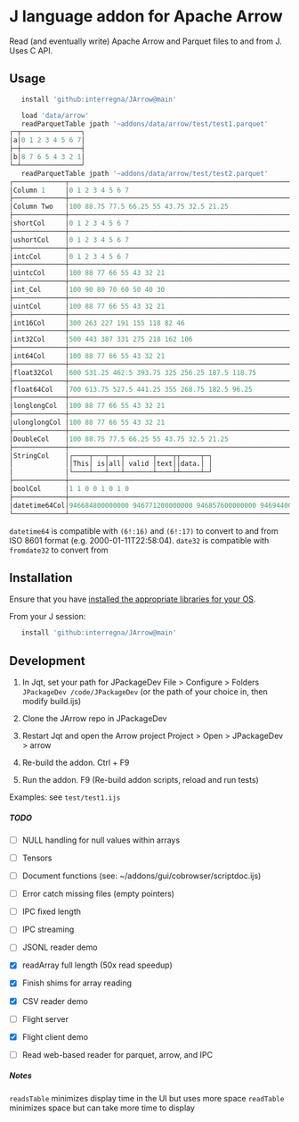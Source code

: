# J language addon for Apache Arrow
Read (and eventually write) Apache Arrow and Parquet files to and from J.
Uses C API.
## Usage
```j
   install 'github:interregna/JArrow@main'

   load 'data/arrow'
   readParquetTable jpath '~addons/data/arrow/test/test1.parquet'
┌─┬───────────────┐
│a│0 1 2 3 4 5 6 7│
├─┼───────────────┤
│b│8 7 6 5 4 3 2 1│
└─┴───────────────┘
   readParquetTable jpath '~addons/data/arrow/test/test2.parquet'
┌─────────────┬───────────────────────────────────────────────────────────────────────────────────────────────────────────────────────────────┐
│Column 1     │0 1 2 3 4 5 6 7                                                                                                                │
├─────────────┼───────────────────────────────────────────────────────────────────────────────────────────────────────────────────────────────┤
│Column Two   │100 88.75 77.5 66.25 55 43.75 32.5 21.25                                                                                       │
├─────────────┼───────────────────────────────────────────────────────────────────────────────────────────────────────────────────────────────┤
│shortCol     │0 1 2 3 4 5 6 7                                                                                                                │
├─────────────┼───────────────────────────────────────────────────────────────────────────────────────────────────────────────────────────────┤
│ushortCol    │0 1 2 3 4 5 6 7                                                                                                                │
├─────────────┼───────────────────────────────────────────────────────────────────────────────────────────────────────────────────────────────┤
│intcCol      │0 1 2 3 4 5 6 7                                                                                                                │
├─────────────┼───────────────────────────────────────────────────────────────────────────────────────────────────────────────────────────────┤
│uintcCol     │100 88 77 66 55 43 32 21                                                                                                       │
├─────────────┼───────────────────────────────────────────────────────────────────────────────────────────────────────────────────────────────┤
│int_Col      │100 90 80 70 60 50 40 30                                                                                                       │
├─────────────┼───────────────────────────────────────────────────────────────────────────────────────────────────────────────────────────────┤
│uintCol      │100 88 77 66 55 43 32 21                                                                                                       │
├─────────────┼───────────────────────────────────────────────────────────────────────────────────────────────────────────────────────────────┤
│int16Col     │300 263 227 191 155 118 82 46                                                                                                  │
├─────────────┼───────────────────────────────────────────────────────────────────────────────────────────────────────────────────────────────┤
│int32Col     │500 443 387 331 275 218 162 106                                                                                                │
├─────────────┼───────────────────────────────────────────────────────────────────────────────────────────────────────────────────────────────┤
│int64Col     │100 88 77 66 55 43 32 21                                                                                                       │
├─────────────┼───────────────────────────────────────────────────────────────────────────────────────────────────────────────────────────────┤
│float32Col   │600 531.25 462.5 393.75 325 256.25 187.5 118.75                                                                                │
├─────────────┼───────────────────────────────────────────────────────────────────────────────────────────────────────────────────────────────┤
│float64Col   │700 613.75 527.5 441.25 355 268.75 182.5 96.25                                                                                 │
├─────────────┼───────────────────────────────────────────────────────────────────────────────────────────────────────────────────────────────┤
│longlongCol  │100 88 77 66 55 43 32 21                                                                                                       │
├─────────────┼───────────────────────────────────────────────────────────────────────────────────────────────────────────────────────────────┤
│ulonglongCol │100 88 77 66 55 43 32 21                                                                                                       │
├─────────────┼───────────────────────────────────────────────────────────────────────────────────────────────────────────────────────────────┤
│DoubleCol    │100 88.75 77.5 66.25 55 43.75 32.5 21.25                                                                                       │
├─────────────┼───────────────────────────────────────────────────────────────────────────────────────────────────────────────────────────────┤
│StringCol    │┌────┬───┬───┬───────┬────┬┬─────┬─┐                                                                                           │
│             ││This│ is│all│ valid │text││data.│ │                                                                                           │
│             │└────┴───┴───┴───────┴────┴┴─────┴─┘                                                                                           │
├─────────────┼───────────────────────────────────────────────────────────────────────────────────────────────────────────────────────────────┤
│boolCol      │1 1 0 0 1 0 1 0                                                                                                                │
├─────────────┼───────────────────────────────────────────────────────────────────────────────────────────────────────────────────────────────┤
│datetime64Col│946684800000000 946771200000000 946857600000000 946944000000000 947030400000000 947116800000000 947203200000000 947289600000000│
└─────────────┴───────────────────────────────────────────────────────────────────────────────────────────────────────────────────────────────┘

```
`datetime64` is compatible with `(6!:16)` and `(6!:17)` to convert to and from ISO 8601 format (e.g. 2000-01-11T22:58:04).
`date32` is compatible with `fromdate32` to convert from 

## Installation
Ensure that you have [installed the appropriate libraries for your OS](https://arrow.apache.org/install/).

From your J session:
```j
   install 'github:interregna/JArrow@main'
```

## Development
1) In Jqt, set your path for JPackageDev
   File > Configure > Folders
   `JPackageDev /code/JPackageDev`
   (or the path of your choice in, then modify build.ijs)

2) Clone the JArrow repo in JPackageDev

3) Restart Jqt and open the Arrow project
   Project > Open > JPackageDev > arrow

4) Re-build the addon.
   Ctrl + F9

5) Run the addon.
   F9 (Re-build addon scripts, reload and run tests)

Examples:
see `test/test1.ijs`

##### TODO
* [ ] NULL handling for null values within arrays
* [ ] Tensors
* [ ] Document functions (see: ~/addons/gui/cobrowser/scriptdoc.ijs)
* [ ] Error catch missing files (empty pointers)
* [ ] IPC fixed length
* [ ] IPC streaming
* [ ] JSONL reader demo
* [x] readArray full length (50x read speedup)
* [x] Finish shims for array reading
* [x] CSV reader demo
* [ ] Flight server
* [x] Flight client demo
* [ ] Read web-based reader for parquet, arrow, and IPC


##### Notes

`readsTable` minimizes display time in the UI but uses more space
`readTable`  minimizes space but can take more time to display

